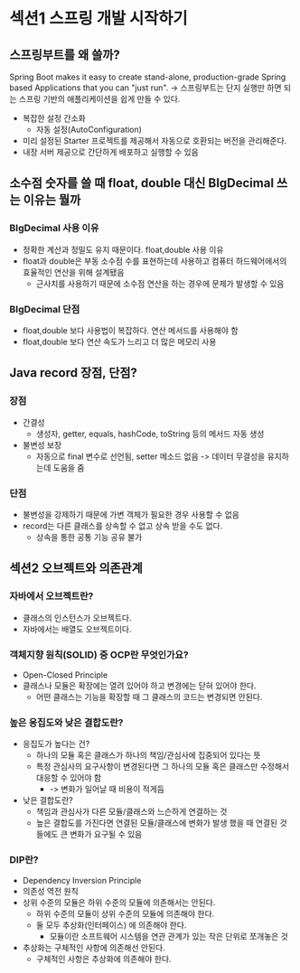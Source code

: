 # 섹션1 스프링 개발 시작하기
## 스프링부트를 왜 쓸까?
Spring Boot makes it easy to create stand-alone, production-grade Spring based Applications that you can "just run". -> 스프링부트는 단지 실행만 하면 되는 스프링 기반의 애플리케이션을 쉽게 만들 수 있다.
- 복잡한 설정 간소화
    - 자동 설정(AutoConfiguration)
- 미리 설정된 Starter 프로젝트를 제공해서 자동으로 호환되는 버전을 관리해준다.
- 내장 서버 제공으로 간단하게 배포하고 실행할 수 있음

## 소수점 숫자를 쓸 때 float, double 대신 BIgDecimal 쓰는 이유는 뭘까
### BIgDecimal 사용 이유
- 정확한 계산과 정밀도 유지 때문이다.
  float,double 사용 이유
- float과 double은 부동 소수점 수를 표현하는데 사용하고 컴퓨터 하드웨어에서의 효율적인 연산을 위해 설계됐음
    - 근사치를 사용하기 때문에 소수점 연산을 하는 경우에 문제가 발생할 수 있음

### BIgDecimal 단점
- float,double 보다 사용법이 복잡하다. 연산 메서드를 사용해야 함
- float,double 보다 연산 속도가 느리고 더 많은 메모리 사용

## Java record 장점, 단점?
### 장점
- 간결성
    - 생성자, getter, equals, hashCode, toString 등의 메서드 자동 생성
- 불변성 보장
    - 자동으로 final 변수로 선언됨, setter 메소드 없음 -> 데이터 무결성을 유지하는데 도움을 줌
### 단점
- 불변성을 강제하기 때문에 가변 객체가 필요한 경우 사용할 수 없음
- record는 다른 클래스를 상속할 수 없고 상속 받을 수도 없다.
    - 상속을 통한 공통 기능 공유 불가 

## 섹션2 오브젝트와 의존관계
### 자바에서 오브젝트란?
- 클래스의 인스턴스가 오브젝트다.
- 자바에서는 배열도 오브젝트이다.

### 객체지향 원칙(SOLID) 중 OCP란 무엇인가요?
- Open-Closed Principle
- 클래스나 모듈은 확장에는 열려 있어야 하고 변경에는 닫혀 있어야 한다.
  - 어떤 클래스는 기능을 확장할 때 그 클래스의 코드는 변경되면 안된다.

### 높은 응집도와 낮은 결합도란?
- 응집도가 높다는 건?
  - 하나의 모듈 혹은 클래스가 하나의 책임/관심사에 집중되어 있다는 뜻
  - 특정 관심사의 요구사항이 변경된다면 그 하나의 모듈 혹은 클래스만 수정해서 대응할 수 있어야 함
    - -> 변화가 일어날 때 비용이 적게듬
- 낮은 결합도란?
  - 책임과 관심사가 다른 모듈/클래스와 느슨하게 연결하는 것
  - 높은 결합도를 가진다면 연결된 모듈/클래스에 변화가 발생 했을 때 연결된 것들에도 큰 변화가 요구될 수 있음

### DIP란?
- Dependency Inversion Principle
- 의존성 역전 원칙
- 상위 수준의 모듈은 하위 수준의 모듈에 의존해서는 안된다.
  - 하위 수준의 모듈이 상위 수준의 모듈에 의존해야 한다.
  - 둘 모두 추상화(인터페이스) 에 의존해야 한다.
    - 모듈이란 소프트웨어 시스템을 연관 관계가 있는 작은 단위로 쪼개놓은 것
- 추상화는 구체적인 사항에 의존해선 안된다.
  - 구체적인 사항은 추상화에 의존해야 한다.

